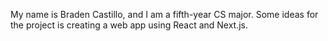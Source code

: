 My name is Braden Castillo, and I am a fifth-year CS major. Some ideas for the project is creating a web app using React and Next.js.